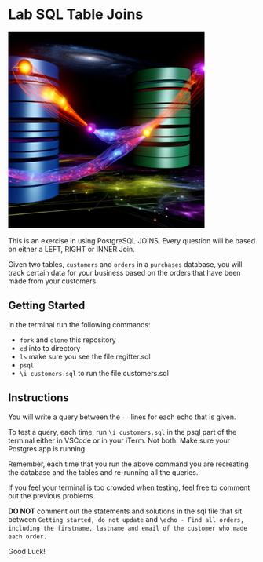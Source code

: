 # Lab SQL Table Joins

<img src="./assets/d-join.webp" width="400" height="400">

This is an exercise in using PostgreSQL JOINS. Every question will be based on either a LEFT, RIGHT or INNER Join.

Given two tables, `customers` and `orders` in a `purchases` database, you will track certain data for your business based on the orders that have been made from your customers.

## Getting Started

In the terminal run the following commands:

- `fork` and `clone` this repository
- `cd` into to directory
- `ls` make sure you see the file regifter.sql
- `psql`
- `\i customers.sql` to run the file customers.sql

## Instructions

You will write a query between the `--` lines for each echo that is given.

To test a query, each time, run `\i customers.sql` in the psql part of the terminal either in VSCode or in your iTerm. Not both. Make sure your Postgres app is running.

Remember, each time that you run the above command you are recreating the database and the tables and re-running all the queries.

If you feel your terminal is too crowded when testing, feel free to comment out the previous problems.

**DO NOT** comment out the statements and solutions in the sql file that sit between `Getting started, do not update` and `\echo - Find all orders, including the firstname, lastname and email of the customer who made each order.`

Good Luck!
